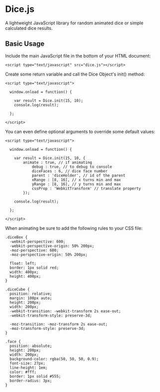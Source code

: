 Dice.js
=======================================

A lightweight JavaScript library for random animated dice or simple calculated dice results.

Basic Usage
---------------------------------------

Include the main JavaScript file in the bottom of your HTML document:

    <script type="text/javascript" src="dice.js"></script>

Create some return variable and call the Dice Object's init() method:

    <script type="text/javascript">
    
      window.onload = function() {                     
      
        var result = Dice.init(15, 10);
      	console.log(result);
      
      };
      
    </script>
    
You can even define optional arguments to override some default values:

    <script type="text/javascript">
    
      window.onload = function() {                     
      
        var result = Dice.init(15, 10, { 
      		animate : true, // if animating
    			debug : true, // to debug to console
    			diceFaces : 6, // dice face number
    			parent : 'diceHolder', // id of the parent
    			xRange : [8, 16], // x turns min and max
    			yRange : [8, 16], // y turns min and max
    			cssProp : 'WebkitTransform' // translate property
    		});
        
        console.log(result);
      
      };
      
    </script>

When animating be sure to add the following rules to your CSS file:

    .diceBox {
      -webkit-perspective: 600; 
      -webkit-perspective-origin: 50% 200px;
      -moz-perspective: 600; 
      -moz-perspective-origin: 50% 200px;

      float: left;
      border: 1px solid red;
      width: 400px;
      height: 400px;
    }

    .diceCube {
      position: relative;
      margin: 100px auto;
      height: 200px;
      width: 200px;
      -webkit-transition: -webkit-transform 2s ease-out;
      -webkit-transform-style: preserve-3d;
    
      -moz-transition: -moz-transform 2s ease-out;
      -moz-transform-style: preserve-3d;
    }
    
    .face {
      position: absolute;
      height: 200px;
      width: 200px;
      background-color: rgba(50, 50, 50, 0.9);
      font-size: 27px;
      line-height: 1em;
      color: #fff;
      border: 1px solid #555;
      border-radius: 3px;
    } 


